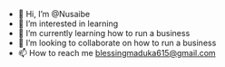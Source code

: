 - 👋 Hi, I’m @Nusaibe
- 👀 I’m interested in learning
- 🌱 I’m currently learning how to run a business
- 💞️ I’m looking to collaborate on how to run a business
- 📫 How to reach me blessingmaduka615@gmail.com

<!---
Nusaibe/Nusaibe is a ✨ special ✨ repository because its `README.md` (this file) appears on your GitHub profile.
You can click the Preview link to take a look at your changes.
--->
